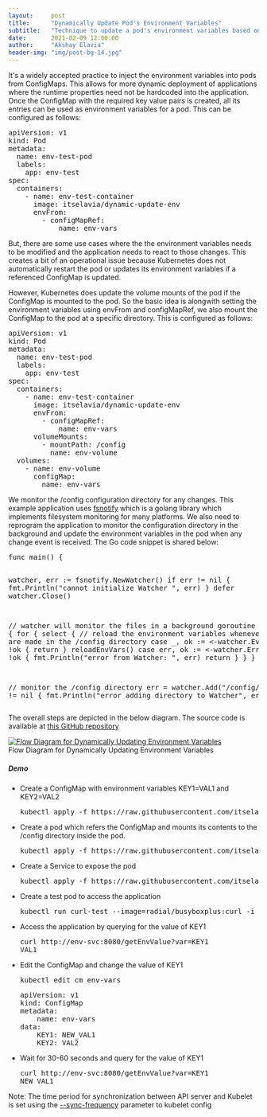 ```yaml
---
layout:     post
title:      "Dynamically Update Pod's Environment Variables"
subtitle:   "Technique to update a pod's environment variables based on changes to the referenced ConfigMap"
date:       2021-02-09 12:00:00
author:     "Akshay Elavia"
header-img: "img/post-bg-14.jpg"
---
```


<p>
It's a widely accepted practice to inject the environment variables into pods from ConfigMaps. This allows for more dynamic deployment of applications where the runtime properties need not be hardcoded into the application. Once the ConfigMap with the required key value pairs is created, all its entries can be used as environment variables for a pod. This can be configured as follows: 
 </p>
<pre class="prettyprint">
apiVersion: v1
kind: Pod
metadata:
  name: env-test-pod
  labels:
    app: env-test
spec:
  containers:
    - name: env-test-container
      image: itselavia/dynamic-update-env
      envFrom:
        - configMapRef:
            name: env-vars
</pre>
<p>
But, there are some use cases where the the environment variables needs to be modified and the application needs to react to those changes. This creates a bit of an operational issue because Kubernetes does not automatically restart the pod or updates its environment variables if a referenced ConfigMap is updated.</p>
<p>
However, Kubernetes does update the volume mounts of the pod if the ConfigMap is mounted to the pod. So the basic idea is alongwith setting the environment variables using envFrom and configMapRef, we also mount the ConfigMap to the pod at a specific directory. This is configured as follows: 
 </p>
<pre class="prettyprint">
apiVersion: v1
kind: Pod
metadata:
  name: env-test-pod
  labels:
    app: env-test
spec:
  containers:
    - name: env-test-container
      image: itselavia/dynamic-update-env
      envFrom:
        - configMapRef:
            name: env-vars
      volumeMounts:
        - mountPath: /config
          name: env-volume
  volumes:
    - name: env-volume
      configMap:
        name: env-vars
</pre>

<p>
We monitor the /config configuration directory for any changes. This example application uses <a href="https://github.com/fsnotify/fsnotify" target="_blank">fsnotify</a> which is a golang library which implements filesystem monitoring for many platforms. We also need to reprogram the application to monitor the configuration directory in the background and update the environment variables in the pod when any change event is received. The Go code snippet is shared below:
 </p>
<pre class="prettyprint">
func main() {

  watcher, err := fsnotify.NewWatcher()
  if err != nil {
    fmt.Println("cannot initialize Watcher ", err)
  }
  defer watcher.Close()

  // watcher will monitor the files in a background goroutine
  go func() {
    for {
      select {
      // reload the environment variables whenever changes are made in the /config directory
      case _, ok := <-watcher.Events:
        if !ok {
          return
        }
        reloadEnvVars()
      case err, ok := <-watcher.Errors:
        if !ok {
          fmt.Println("error from Watcher: ", err)
          return
        }
      }
    }
  }()

  // monitor the /config directory
  err = watcher.Add("/config/")
  if err != nil {
    fmt.Println("error adding directory to Watcher", err)
  }
}
</pre>
<p>
The overall steps are depicted in the below diagram. The source code is available at <a href="https://github.com/itselavia/dynamic-update-configmap-env-vars" target="_blank">this GitHub repository</a>
</p>
<a href="#">
    <img src="{{ site.baseurl }}/img/flow-diagram.png" alt="Flow Diagram for Dynamically Updating Environment Variables" style="display: block;margin-left: auto;margin-right: auto;">
</a>
<span class="caption text-muted">Flow Diagram for Dynamically Updating Environment Variables</span>
<h5 class="section-heading">Demo</h5>
<ul>
<li>Create a ConfigMap with environment variables KEY1=VAL1 and KEY2=VAL2</li> 
<pre class="prettyprint">
kubectl apply -f https://raw.githubusercontent.com/itselavia/dynamic-update-configmap-env-vars/main/configmap.yaml
</pre>

<li>Create a pod which refers the ConfigMap and mounts its contents to the /config directory inside the pod.</li>
<pre class="prettyprint">
kubectl apply -f https://raw.githubusercontent.com/itselavia/dynamic-update-configmap-env-vars/main/pod.yaml
</pre>

<li>Create a Service to expose the pod</li> 
<pre class="prettyprint">
kubectl apply -f https://raw.githubusercontent.com/itselavia/dynamic-update-configmap-env-vars/main/service.yaml
</pre>

<li>Create a test pod to access the application</li> 
<pre class="prettyprint">
kubectl run curl-test --image=radial/busyboxplus:curl -i --tty --rm
</pre>

<li>Access the application by querying for the value of KEY1</li> 
<pre class="prettyprint">
curl http://env-svc:8080/getEnvValue?var=KEY1
VAL1
</pre>

<li>Edit the ConfigMap and change the value of KEY1</li> 
<pre class="prettyprint">
kubectl edit cm env-vars
</pre>
<pre class="prettyprint">
apiVersion: v1
kind: ConfigMap
metadata:
    name: env-vars
data:
    KEY1: NEW_VAL1
    KEY2: VAL2
</pre>

<li>Wait for 30-60 seconds and query for the value of KEY1</li> 
<pre class="prettyprint">
curl http://env-svc:8080/getEnvValue?var=KEY1
NEW_VAL1
</pre>
</ul>
<p>
Note: The time period for synchronization between API server and Kubelet is set using the <a href="https://github.com/kubernetes/kubernetes/blob/b2b8c1f18d1056db23c1cd377d6dc3dd4fb4dcc1/staging/src/k8s.io/kubelet/config/v1beta1/types.go#L105" target="_blank">--sync-frequency</a> parameter to kubelet config 
</p>